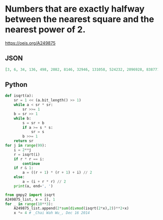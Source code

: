 # Numbers that are exactly halfway between the nearest square and the nearest power of 2\.
https://oeis.org/A249875
## JSON
```JSON
[3, 6, 34, 136, 498, 2082, 8146, 32946, 131058, 524232, 2096928, 8387712, 33550848, 134226562, 536859906, 2147439624, 8589943858, 34359775432, 137439101728, 549756406912, 2199022661826, 8796090647304, 35184374452498, 140737497809992, 562949943786834, 2251799775147336]
```
## Python
```Python
def isqrt(a):
    sr = 1 << (a.bit_length() >> 1)
    while a < sr * sr:
        sr >>= 1
    b = sr >> 1
    while b:
        s = sr + b
        if a >= s * s:
            sr = s
        b >>= 1
    return sr
for j in range(99):
    i = 2**j
    r = isqrt(i)
    if r * r == i:
        continue
    if r & 1:
        a = ((r + 1) * (r + 1) + i) // 2
    else:
        a = (i + r * r) // 2
    print(a, end=', ')
```
```Python
from gmpy2 import isqrt
A249875_list, x = [], 1
for _ in range(10**3):
    A249875_list.append(2*sum(divmod(isqrt(2*x),2))**2+x)
    x *= 4 # _Chai Wah Wu_, Dec 16 2014
```
